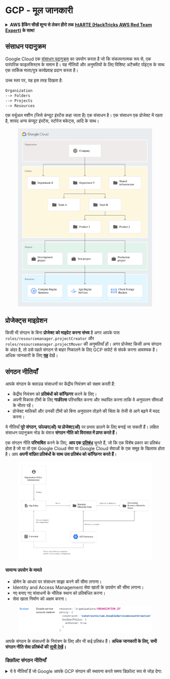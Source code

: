 # GCP - मूल जानकारी

<details>

<summary><strong>AWS हैकिंग सीखें शून्य से लेकर हीरो तक</strong> <a href="https://training.hacktricks.xyz/courses/arte"><strong>htARTE (HackTricks AWS Red Team Expert)</strong></a><strong> के साथ!</strong></summary>

HackTricks का समर्थन करने के अन्य तरीके:

* यदि आप चाहते हैं कि आपकी **कंपनी का विज्ञापन HackTricks में दिखाई दे** या **HackTricks को PDF में डाउनलोड करें**, तो [**सब्सक्रिप्शन प्लान्स**](https://github.com/sponsors/carlospolop) देखें!
* [**आधिकारिक PEASS & HackTricks स्वैग**](https://peass.creator-spring.com) प्राप्त करें
* [**The PEASS Family**](https://opensea.io/collection/the-peass-family) की खोज करें, हमारा विशेष [**NFTs**](https://opensea.io/collection/the-peass-family) संग्रह
* 💬 [**Discord group**](https://discord.gg/hRep4RUj7f) में **शामिल हों** या [**telegram group**](https://t.me/peass) में या **Twitter** 🐦 पर **मुझे फॉलो** करें [**@carlospolopm**](https://twitter.com/carlospolopm)**.**
* **HackTricks** के [**github repos**](https://github.com/carlospolop/hacktricks) और [**HackTricks Cloud**](https://github.com/carlospolop/hacktricks-cloud) में PRs सबमिट करके अपनी हैकिंग ट्रिक्स साझा करें।

</details>

## **संसाधन पदानुक्रम**

Google Cloud एक [संसाधन पदानुक्रम](https://cloud.google.com/resource-manager/docs/cloud-platform-resource-hierarchy) का उपयोग करता है जो कि संकल्पनात्मक रूप से, एक पारंपरिक फाइलसिस्टम के समान है। यह नीतियों और अनुमतियों के लिए विशिष्ट अटैचमेंट पॉइंट्स के साथ एक तार्किक माता/पुत्र कार्यप्रवाह प्रदान करता है।

उच्च स्तर पर, यह इस तरह दिखता है:
```
Organization
--> Folders
--> Projects
--> Resources
```
एक वर्चुअल मशीन (जिसे कंप्यूट इंस्टेंस कहा जाता है) एक संसाधन है। एक संसाधन एक प्रोजेक्ट में रहता है, शायद अन्य कंप्यूट इंस्टेंस, स्टोरेज बकेट्स, आदि के साथ।

<figure><img src="../../.gitbook/assets/image (5) (1) (1) (1) (1).png" alt=""><figcaption></figcaption></figure>

## **प्रोजेक्ट्स माइग्रेशन**

किसी भी संगठन के बिना **प्रोजेक्ट को माइग्रेट करना संभव** है अगर आपके पास `roles/resourcemanager.projectCreator` और `roles/resourcemanager.projectMover` की अनुमतियाँ हों। अगर प्रोजेक्ट किसी अन्य संगठन के अंदर है, तो उसे पहले संगठन से बाहर निकालने के लिए GCP सपोर्ट से संपर्क करना आवश्यक है। अधिक जानकारी के लिए [**यह**](https://medium.com/google-cloud/migrating-a-project-from-one-organization-to-another-gcp-4b37a86dd9e6) देखें।

## **संगठन नीतियाँ**

आपके संगठन के क्लाउड संसाधनों पर केंद्रीय नियंत्रण को सक्षम करती हैं:

* केंद्रीय नियंत्रण को **प्रतिबंधों को कॉन्फ़िगर** करने के लिए।
* अपनी विकास टीमों के लिए **गार्डरेल्स** परिभाषित करना और स्थापित करना ताकि वे अनुपालन सीमाओं के भीतर रहें।
* प्रोजेक्ट मालिकों और उनकी टीमों को बिना अनुपालन तोड़ने की चिंता के तेजी से आगे बढ़ने में मदद करना।

ये नीतियाँ **पूरे संगठन, फोल्डर(ओं) या प्रोजेक्ट(ओं)** पर प्रभाव डालने के लिए बनाई जा सकती हैं। लक्षित संसाधन पदानुक्रम नोड के वंशज **संगठन नीति को विरासत में प्राप्त करते हैं**।

एक संगठन नीति **परिभाषित** करने के लिए, **आप एक** [**प्रतिबंध**](https://cloud.google.com/resource-manager/docs/organization-policy/overview#constraints) चुनते हैं, जो कि एक विशेष प्रकार का प्रतिबंध होता है जो या तो एक Google Cloud सेवा या Google Cloud सेवाओं के एक समूह के खिलाफ होता है। आप **अपनी वांछित प्रतिबंधों के साथ उस प्रतिबंध को कॉन्फ़िगर करते हैं**।

<figure><img src="../../.gitbook/assets/image (5) (4).png" alt=""><figcaption></figcaption></figure>

#### सामान्य उपयोग के मामले <a href="#common_use_cases" id="common_use_cases"></a>

* डोमेन के आधार पर संसाधन साझा करने की सीमा लगाना।
* Identity and Access Management सेवा खातों के उपयोग की सीमा लगाना।
* नए बनाए गए संसाधनों के भौतिक स्थान को प्रतिबंधित करना।
* सेवा खाता निर्माण को अक्षम करना।

<figure><img src="../../.gitbook/assets/image (83).png" alt=""><figcaption></figcaption></figure>

आपके संगठन के संसाधनों के नियंत्रण के लिए और भी कई प्रतिबंध हैं। **अधिक जानकारी के लिए, सभी संगठन नीति सेवा प्रतिबंधों की** [**सूची देखें**](https://cloud.google.com/resource-manager/docs/organization-policy/org-policy-constraints)**।**

### **डिफ़ॉल्ट संगठन नीतियाँ**

<details>

<summary>ये वे नीतियाँ हैं जो Google आपके GCP संगठन की स्थापना करते समय डिफ़ॉल्ट रूप से जोड़ देगा:</summary>

**एक्सेस मैनेजमेंट नीतियाँ**

* **डोमेन प्रतिबंधित संपर्क:** आपके निर्दिष्ट डोमेन के बाहर Essential Contacts में उपयोगकर्ताओं को जोड़ने से रोकता है। यह Essential Contacts को केवल आपके चयनित डोमेन में प्रबंधित उपयोगकर्ता पहचानों को प्लेटफ़ॉर्म अधिसूचनाएँ प्राप्त करने की अनुमति देता है।
* **डोमेन प्रतिबंधित साझाकरण:** आपके निर्दिष्ट डोमेन के बाहर IAM नीतियों में उपयोगकर्ताओं को जोड़ने से रोकता है। यह IAM नीतियों को केवल आपके चयनित डोमेन में प्रबंधित उपयोगकर्ता पहचानों को इस संगठन के अंदर संसाधनों तक पहुँचने की अनुमति देता है।
* **सार्वजनिक पहुँच निवारण:** Cloud Storage बकेट्स को सार्वजनिक रूप से उजागर होने से रोकता है। यह सुनिश्चित करता है कि एक डेवलपर Cloud Storage बकेट्स को अप्रमाणित इंटरनेट पहुँच के लिए कॉन्फ़िगर नहीं कर सकता।
* **समान बकेट स्तर पहुँच:** Cloud Storage बकेट्स में ऑब्जेक्ट-स्तरीय एक्सेस कंट्रोल सूचियों (ACLs) को रोकता है। यह आपके एक्सेस प्रबंधन को सरल बनाता है जिससे Cloud Storage बकेट्स में सभी ऑब्जेक्ट्स पर समान रूप से IAM नीतियाँ लागू होती हैं।
* **OS लॉगिन की आवश्यकता:** नए प्रोजेक्ट्स में बनाए गए VMs में OS Login सक्षम होगा। यह आपको व्यक्तिगत SSH कुंजियों को बनाने और प्रबंधित करने की आवश्यकता के बिना IAM का उपयोग करके अपने इंस्टेंसेस तक SSH पहुँच को प्रबंधित करने देता है।

**सेवा खातों के लिए अतिरिक्त सुरक्षा नीतियाँ**

* **स्वचालित IAM अनुदान अक्षम करें**: डिफ़ॉल्ट App Engine और Compute Engine सेवा खातों को प्रोजेक्ट निर्माण पर स्वचालित रूप से Editor IAM भूमिका प्रदान करने से रोकता है। यह सुनिश्चित करता है कि सेवा खातों को निर्माण पर अत्यधिक-अनुमति वाली IAM भूमिकाएँ नहीं मिलती हैं।
* **सेवा खाता कुंजी निर्माण अक्षम करें**: सार्वजनिक सेवा खाता कुंजियों के निर्माण को रोकता है। यह स्थायी प्रमाण-पत्रों के उजागर होने के जोखिम को कम करने में मदद करता है।
* **सेवा खाता कुंजी अपलोड अक्षम करें**: सार्वजनिक सेवा खाता कुंजियों के अपलोड को रोकता है। यह लीक या पुन: उपयोग की गई कुंजी सामग्री के जोखिम को कम करने में मदद करता है।

**सुरक्षित VPC नेटवर्क कॉन्फ़िगरेशन नीतियाँ**

* **VM इंस्टेंस के लिए अनुमत बाहरी IPs को परिभाषित करें**: Compute इंस्टेंस के निर्माण को रोकता है जिसमें एक सार्वजनिक IP होता है, जो उन्हें इंटरनेट ट्रैफ़िक के लिए उजागर कर सकता है।

<!---->

* **VM नेस्टेड वर्चुअलाइजेशन अक्षम करें**: Compute Engine VMs पर नेस्टेड VMs के निर्माण को रोकता है। यह अनदेखी नेस्टेड VMs के सुरक्षा जोखिम को कम करता है।

<!---->

* **VM सीरियल पोर्ट अक्षम करें:** Compute Engine VMs के लिए सीरियल पोर्ट पहुँच को रोकता है। यह Compute Engine API का उपयोग करके सर्वर के सीरियल पोर्ट में इनपुट को रोकता है।

<!---->

* **Cloud SQL इंस्टेंस पर अधिकृत नेटवर्कों को प्रतिबंधित करें:** आपके Cloud SQL डेटाबेस तक पहुँचने के लिए सार्वजनिक या गैर-आंतरिक नेटवर्क रेंजों को रोकता है।

<!---->

* **IP पते के प्रकार के आधार पर
```
PROJECT_NUMBER-compute@developer.gserviceaccount.com
PROJECT_ID@appspot.gserviceaccount.com
```
हालांकि, **custom service accounts** बनाना और उनसे जुड़ना भी संभव है, जो इस तरह दिखेंगे:
```
SERVICE_ACCOUNT_NAME@PROJECT_NAME.iam.gserviceaccount.com
```
### **एक्सेस स्कोप्स**

एक्सेस स्कोप GCP API एंडपॉइंट्स तक पहुँचने के लिए **जनरेट किए गए OAuth टोकन्स से जुड़े होते हैं**। वे OAuth टोकन की अनुमतियों को **प्रतिबंधित करते हैं**।\
इसका मतलब यह है कि अगर एक टोकन किसी संसाधन के मालिक का है लेकिन उसके पास उस संसाधन तक पहुँचने के लिए टोकन स्कोप में अनुमति नहीं है, तो टोकन **उन विशेषाधिकारों का (दुरुपयोग) उपयोग नहीं कर सकता**।

Google वास्तव में [सिफारिश करता है](https://cloud.google.com/compute/docs/access/service-accounts#service\_account\_permissions) कि **एक्सेस स्कोप्स का उपयोग न किया जाए और पूरी तरह से IAM पर निर्भर रहा जाए**। वेब मैनेजमेंट पोर्टल वास्तव में इसे लागू करता है, लेकिन एक्सेस स्कोप्स को अभी भी कस्टम सर्विस अकाउंट्स का उपयोग करके प्रोग्रामेटिक रूप से इंस्टेंसेस पर लागू किया जा सकता है।

आप यह देख सकते हैं कि कौन से **स्कोप्स** **असाइन किए गए हैं** इसे **पूछताछ करके:**

{% code overflow="wrap" %}
```bash
curl 'https://www.googleapis.com/oauth2/v1/tokeninfo?access_token=<access_token>'

{
"issued_to": "223044615559.apps.googleusercontent.com",
"audience": "223044615559.apps.googleusercontent.com",
"user_id": "139746512919298469201",
"scope": "openid https://www.googleapis.com/auth/userinfo.email https://www.googleapis.com/auth/cloud-platform https://www.googleapis.com/auth/appengine.admin https://www.googleapis.com/auth/sqlservice.login https://www.googleapis.com/auth/compute https://www.googleapis.com/auth/accounts.reauth",
"expires_in": 2253,
"email": "username@testing.com",
"verified_email": true,
"access_type": "offline"
}
```
{% endcode %}

पिछले **scopes** वे हैं जो **`gcloud`** का उपयोग करके डेटा तक पहुँचने के लिए **डिफ़ॉल्ट** रूप से उत्पन्न किए जाते हैं। यह इसलिए है क्योंकि जब आप **`gcloud`** का उपयोग करते हैं तो आप पहले एक OAuth टोकन बनाते हैं, और फिर उसका उपयोग करके endpoints से संपर्क करते हैं।

उनमें से सबसे महत्वपूर्ण scope **`cloud-platform`** है, जिसका मूल रूप से यह मतलब है कि GCP में किसी भी सेवा तक पहुँच संभव है।

आप [**यहाँ सभी संभावित scopes की सूची पा सकते हैं**](https://developers.google.com/identity/protocols/googlescopes)**।**

यदि आपके पास **`gcloud`** ब्राउज़र क्रेडेंशियल्स हैं, तो अन्य scopes के साथ एक टोकन प्राप्त करना संभव है, जैसे कुछ इस तरह करके:

{% code overflow="wrap" %}
```bash
# Maybe you can get a user token with other scopes changing the scopes array from ~/.config/gcloud/credentials.db

# Set new scopes for SDKs credentials
gcloud auth application-default login --scopes=https://www.googleapis.com/auth/userinfo.email,https://www.googleapis.com/auth/cloud-platform,https://www.googleapis.com/auth/sqlservice.login,https://www.googleapis.com/auth/appengine.admin,https://www.googleapis.com/auth/compute,https://www.googleapis.com/auth/accounts.reauth,https://www.googleapis.com/auth/admin.directory.user,https://www.googleapis.com/auth/admin.directory.group,https://www.googleapis.com/auth/admin.directory.domain

# Print new token
gcloud auth application-default print-access-token

# To use this token with some API you might need to use curl to indicate the project header with --header "X-Goog-User-Project: <project-name>"
```
{% endcode %}

## **Terraform IAM नीतियाँ, बाइंडिंग्स और सदस्यता**

Terraform द्वारा परिभाषित के अनुसार [https://registry.terraform.io/providers/hashicorp/google/latest/docs/resources/google\_project\_iam](https://registry.terraform.io/providers/hashicorp/google/latest/docs/resources/google\_project\_iam) में GCP के साथ terraform का उपयोग करते समय संसाधन पर प्रिंसिपल को पहुँच प्रदान करने के विभिन्न तरीके हैं:

* **सदस्यता**: आप **भूमिकाओं के सदस्य के रूप में प्रिंसिपल्स को सेट करते हैं** **बिना किसी प्रतिबंध के** भूमिका या प्रिंसिपल्स पर। आप एक उपयोगकर्ता को एक भूमिका का सदस्य बना सकते हैं और फिर एक समूह को उसी भूमिका का सदस्य बना सकते हैं और उन प्रिंसिपल्स (उपयोगकर्ता और समूह) को अन्य भूमिकाओं का सदस्य भी बना सकते हैं।
* **बाइंडिंग्स**: कई **प्रिंसिपल्स को एक भूमिका से बाइंड किया जा सकता है**। ये **प्रिंसिपल्स अभी भी अन्य भूमिकाओं के सदस्य या बाइंड हो सकते हैं**। हालांकि, अगर एक प्रिंसिपल जो भूमिका से बाइंड नहीं है, उसे **बाइंड भूमिका का सदस्य बनाया जाता है**, तो अगली बार जब **बाइंडिंग लागू की जाती है, सदस्यता गायब हो जाएगी**।
* **नीतियाँ**: एक नीति **अधिकारिक** होती है, यह भूमिकाओं और प्रिंसिपल्स को इंगित करती है और फिर, **उन प्रिंसिपल्स के पास अधिक भूमिकाएँ नहीं हो सकती हैं और उन भूमिकाओं के पास अधिक प्रिंसिपल्स नहीं हो सकते हैं** जब तक कि उस नीति को संशोधित नहीं किया जाता (अन्य नीतियों, बाइंडिंग्स या सदस्यताओं में भी नहीं)। इसलिए, जब एक भूमिका या प्रिंसिपल को नीति में निर्दिष्ट किया जाता है तो उसके सभी विशेषाधिकार **उस नीति द्वारा सीमित होते हैं**। स्पष्ट रूप से, यह तब बायपास किया जा सकता है जब प्रिंसिपल को नीति या विशेषाधिकार वृद्धि अनुमतियों को संशोधित करने का विकल्प दिया जाता है (जैसे कि एक नया प्रिंसिपल बनाना और उसे एक नई भूमिका बाइंड करना)।

## संदर्भ

* [https://about.gitlab.com/blog/2020/02/12/plundering-gcp-escalating-privileges-in-google-cloud-platform/](https://about.gitlab.com/blog/2020/02/12/plundering-gcp-escalating-privileges-in-google-cloud-platform/)

<details>

<summary><strong>Learn AWS hacking from zero to hero with</strong> <a href="https://training.hacktricks.xyz/courses/arte"><strong>htARTE (HackTricks AWS Red Team Expert)</strong></a><strong>!</strong></summary>

HackTricks का समर्थन करने के अन्य तरीके:

* यदि आप अपनी **कंपनी का विज्ञापन HackTricks में देखना चाहते हैं** या **HackTricks को PDF में डाउनलोड करना चाहते हैं** तो [**सब्सक्रिप्शन प्लान्स**](https://github.com/sponsors/carlospolop) देखें!
* [**आधिकारिक PEASS & HackTricks स्वैग**](https://peass.creator-spring.com) प्राप्त करें
* [**The PEASS Family**](https://opensea.io/collection/the-peass-family) की खोज करें, हमारा एक्सक्लूसिव [**NFTs**](https://opensea.io/collection/the-peass-family) संग्रह
* 💬 [**Discord group**](https://discord.gg/hRep4RUj7f) में **शामिल हों** या [**telegram group**](https://t.me/peass) या **Twitter** पर मुझे 🐦 [**@carlospolopm**](https://twitter.com/carlospolopm)** का अनुसरण करें।**
* **HackTricks** के [**github repos**](https://github.com/carlospolop/hacktricks) और [**HackTricks Cloud**](https://github.com/carlospolop/hacktricks-cloud) में PRs सबमिट करके अपनी हैकिंग ट्रिक्स साझा करें।

</details>
